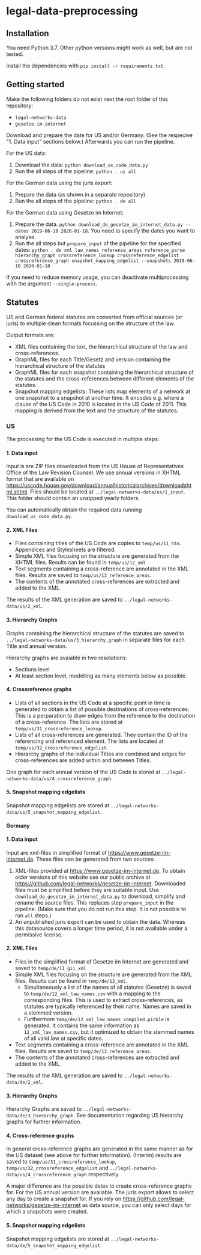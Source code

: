 # legal-data-preprocessing

## Installation

You need Python 3.7. Other python versions might work as well, but are not tested.

Install the dependencies with `pip install -r requirements.txt`.

## Getting started

Make the following folders do not exist next the root folder of this repository: 
- `legal-networks-data`
- `gesetze-im-internet`

Download and prepare the date for US and/or Germany. (See the respecive "1. Data input"
sections below.) Afterwards you can run the pipeline.

For the US data:

1. Download the data: `python download_us_code_data.py`
2. Run the all steps of the pipeline: `python . us all`

For the German data using the juris export:

1. Prepare the data (as shown in a separate repository)
2. Run the all steps of the pipeline: `python . de all`

For the German data using Gesetze im Internet:

1. Prepare the data. `python download_de_gesetze_im_internet_data.py --dates 2019-06-10 2020-01-18`.
    You need to specify the dates you want to analyse. 
2. Run the all steps but `prepare_input` of the pipeline for the specified dates: 
    `python . de xml law_names reference_areas reference_parse hierarchy_graph crossreference_lookup crossreference_edgelist crossreference_graph snapshot_mapping_edgelist --snapshots 2019-06-10 2020-01-18`
    
If you need to reduce memory usage, you can deactivate multiprocessing with the argument `--single-process`.


## Statutes

US and German federal statutes are converted from official sources (or juris) 
to multiple clean formats focussing on the structure of the law.

Output formats are:

- XML files containing the text, the hierarchical structure of the law and cross-references.
- GraphML files for each Title/Gesetz and version containing the hierarchical structure of the statutes
- GraphML files for each snapshot containing the hierarchical structure of the statutes 
    and the cross-references between different elements of the statutes.
- Snapshot mapping edgelists: These lists map elements of a network at one snapshot 
    to a snapshot at another time. It encodes e.g. where a clause of the US Code in 2010 is 
    located in the US Code of 2011. This mapping is derived from the text and the structure 
    of the statutes.


### US

The processing for the US Code is executed in multiple steps:


#### 1. Data input

Input is are ZIP files downloaded from the US House of Representatives Office of the Law 
Revision Counsel. We use annual versions in XHTML format that are available on 
https://uscode.house.gov/download/annualhistoricalarchives/downloadxhtml.shtml.
Files should be located at `../legal-networks-data/us/1_input`. 
This folder should contain an unzipped yearly folders.

You can automatically obtain the required data running `download_us_code_data.py`.


#### 2. XML Files

- Files containing titles of the US Code are copies to `temp/us/11_htm`. 
    Appendices and Stylesheets are filtered.
- Simple XML files focusing on the structure are generated from the XHTML files. 
    Results can be found in `temp/us/12_xml`
- Text segments containing a cross-reference are annotated in the XML files. Results are saved to 
    `temp/us/13_reference_areas`.
- The contents of the annotated cross-references are extracted and added to the XML. 

The results of the XML generation are saved to `../legal-networks-data/us/2_xml`.


#### 3. Hierarchy Graphs    

Graphs containing the hierarchical structure of the statutes are saved to `../legal-networks-data/us/3_hierarchy_graph`
in separate files for each Title and annual version.

Hierarchy graphs are avaiable in two resolutions: 
- Sections level
- At least section level, modelling as many elements below as possible.  


#### 4. Crossreference graphs

- Lists of all sections in the US Code at a specific point in time is generated to obtain a list of possible
    destinations of cross-references. This is a perparation to draw edges from the reference to the destination of a
    cross-reference. The lists are stored at `temp/us/31_crossreference_lookup`.
- Lists of all cross-references are generated. They contain the ID of the referencing and referenced element. 
    The lists are located at `temp/us/32_crossreference_edgelist`.
- Hierarchy graphs of the individual Titles are combined and edges for cross-references are added within and between 
    Titles.

One graph for each annual version of the US Code is stored at `../legal-networks-data/us/4_crossreference_graph`.


#### 5. Snapshot mapping edgelists

Snapshot mapping edgelists are stored at `../legal-networks-data/us/5_snapshot_mapping_edgelist`.


#### Germany

#### 1. Data input

Input are xml-files in simplified format of https://www.gesetze-im-internet.de.
These files can be generated from two sources:

1. XML-files provided at https://www.gesetze-im-internet.de. To obtain older versions of this website
    use our public archive at https://github.com/legal-networks/gesetze-im-internet. 
    Downloaded files must be simplified before they are suitable input. 
    Use `download_de_gesetze_im_internet_data.py` to download, simplify and rename the source files. 
    This replaces step `prepare_input` in the pipeline. 
    (Make sure that you do not run this step. It is not possible to run `all` steps.)
2. An unpublished juris export can be used to obtain the data.
    Whereas this datasource covers a longer time period, it is not available under a permissive license.

#### 2. XML Files

- Files in the simplified format of Gesetze im Internet are generated and saved to `temp/de/11_gii_xml`
- Simple XML files focusing on the structure are generated from the XML files. 
    Results can be found in `temp/de/12_xml`. 
    - Simultaneously a list of the names of all statutes (Gesetze) is saved to
        `temp/de/12_xml_law_names.csv` with a mapping to the corresponding files. 
        This is used to extract cross-references, as statutes are typically referenced by their name. 
        Names are saved in a stemmed version. 
    - Furthermore `temp/de/12_xml_law_names_compiled.pickle` is generated. 
        It contains the same information as `12_xml_law_names.csv`, 
        but it optimized to obtain the stemmed names of all valid law at specific dates.
- Text segments containing a cross-reference are annotated in the XML files. Results are saved to 
    `temp/de/13_reference_areas`.
- The contents of the annotated cross-references are extracted and added to the XML. 

The results of the XML generation are saved to `../legal-networks-data/de/2_xml`.

#### 3. Hierarchy Graphs

Hierarchy Graphs are saved to `../legal-networks-data/de/3_hierarchy_graph`. 
See documentation regarding US hierarchy graphs for further information.

#### 4. Cross-reference graphs

In general cross-reference graphs are generated in the same manner as for the US dataset 
(see above for further information). 
(Interim) results are saved to 
`temp/us/31_crossreference_lookup`, 
`temp/us/32_crossreference_edgelist` and 
`../legal-networks-data/us/4_crossreference_graph` respectively.

A major difference are the possible dates to create cross-reference graphs for. 
For the US annual version are available. The juris export allows to select any day to create a snapshot for.
If you rely on https://github.com/legal-networks/gesetze-im-internet as data source, you can only select days 
for which a snapshots were created.

#### 5. Snapshot mapping edgelists

Snapshot mapping edgelists are stored at `../legal-networks-data/de/5_snapshot_mapping_edgelist`.


